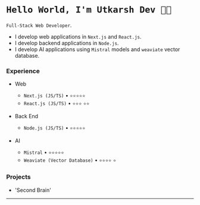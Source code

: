 <!--
**Utkarshdev12/Utkarshdev121** is a ✨ _special_ ✨ repository because its `README.md` (this file) appears on your GitHub profile.
-->
# `Hello World, I'm Utkarsh Dev 👋🏽`

`Full-Stack Web Developer`. 
* I develop web applications in `Next.js` and `React.js`.
* I develop backend applications in `Node.js`.
* I develop AI applications using `Mistral` models and `weaviate` vector database.
### Experience


- Web
  - `Next.js (JS/TS)` • `⭐️⭐️⭐️⭐️⭐️`
  - `React.js (JS/TS)` • `⭐️⭐️⭐️` `⭐️⭐️`
 
- Back End
  - `Node.js (JS/TS)` • `⭐️⭐️⭐️⭐️⭐️`

- AI
  - `Mistral` • `⭐️⭐️⭐️⭐️⭐️`
  - `Weaviate (Vector Database)` • `⭐️⭐️⭐️⭐️` `⭐️`


### Projects
- 'Second Brain'

---


